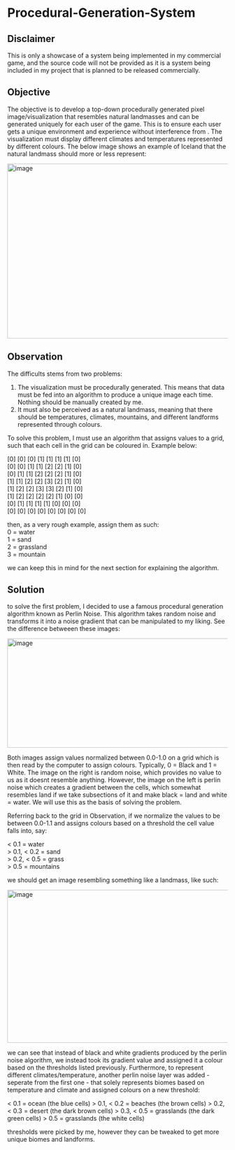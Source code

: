 # Procedural-Generation-System

## Disclaimer

This is only a showcase of a system being implemented in my commercial game, and the source code will not be provided as it is a system being included in my project that is planned to be released commercially.

## Objective

The objective is to develop a top-down procedurally generated pixel image/visualization that resembles natural landmasses and can be generated uniquely for each user of the game. This is to ensure each user gets a unique environment and experience without interference from . The visualization must display different climates and temperatures represented by different colours. The below image shows an example of Iceland that the natural landmass should more or less represent:

<img width="550" height="400" alt="image" src="https://github.com/user-attachments/assets/f4f3e88d-33e0-4e04-b942-e66dc5538020" />

## Observation

The difficults stems from two problems:
1. The visualization must be procedurally generated. This means that data must be fed into an algorithm to produce a unique image each time. Nothing should be manually created by me.
2. It must also be perceived as a natural landmass, meaning that there should be temperatures, climates, mountains, and different landforms represented through colours.

To solve this problem, I must use an algorithm that assigns values to a grid, such that each cell in the grid can be coloured in. Example below: 

[0] [0] [0] [1] [1] [1] [1] [0]  
[0] [0] [1] [1] [2] [2] [1] [0]  
[0] [1] [1] [2] [2] [2] [1] [0]  
[1] [1] [2] [2] [3] [2] [1] [0]  
[1] [2] [2] [3] [3] [2] [1] [0]  
[1] [2] [2] [2] [2] [1] [0] [0]  
[0] [1] [1] [1] [1] [0] [0] [0]  
[0] [0] [0] [0] [0] [0] [0] [0]  

then, as a very rough example, assign them as such:  
0 = water  
1 = sand  
2 = grassland  
3 = mountain  

we can keep this in mind for the next section for explaining the algorithm.

## Solution

to solve the first problem, I decided to use a famous procedural generation algorithm known as Perlin Noise. This algorithm takes random noise and transforms it into a noise gradient that can be manipulated to my liking. See the difference betweeen these images:

<img width="600" height="250" alt="image" src="https://github.com/user-attachments/assets/bae0870d-c10a-4dac-bbbe-8584c9a4b21d" />

Both images assign values normalized between 0.0-1.0 on a grid which is then read by the computer to assign colours. Typically, 0 = Black and 1 = White. The image on the right is random noise, which provides no value to us as it doesnt resemble anything. However, the image on the left is perlin noise which creates a gradient between the cells, which somewhat resembles land if we take subsections of it and make black = land and white = water. We will use this as the basis of solving the problem.

Referring back to the grid in Observation, if we normalize the values to be between 0.0-1.1 and assigns colours based on a threshold the cell value falls into, say:

< 0.1 = water  
\> 0.1, < 0.2 = sand  
\> 0.2, < 0.5 = grass  
\> 0.5 = mountains  

we should get an image resembling something like a landmass, like such:

<img width="600" height="350" alt="image" src="https://github.com/user-attachments/assets/5e6b6ce3-7727-4af1-af77-f8fe3e39955e" />

we can see that instead of black and white gradients produced by the perlin noise algorithm, we instead took its gradient value and assigned it a colour based on the thresholds listed previously. Furthermore, to represent different climates/temperature, another perlin noise layer was added - seperate from the first one - that solely represents biomes based on temperature and climate and assigned colours on a new threshold:

< 0.1 = ocean (the blue cells)
\> 0.1, < 0.2 = beaches (the brown cells)
\> 0.2, < 0.3 = desert (the dark brown cells)
\> 0.3, < 0.5 = grasslands (the dark green cells)
\> 0.5 = grasslands (the white cells)

thresholds were picked by me, however they can be tweaked to get more unique biomes and landforms. 



